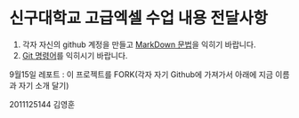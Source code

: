 # 신구대학교 고급엑셀 수업 내용 전달사항

1. 각자 자신의 github 계정을 만들고 [MarkDown 문법]을 익히기 바랍니다.
2. [Git 명령어]를 익히시기 바랍니다.

9월15일 레포트 : 이 프로젝트를 FORK(각자 자기 Github에 가져가서 아래에 지금 이름과 자기 소개 달기)

2011125144 김영훈

[MarkDown 문법]: http://scriptogr.am/myevan/post/markdown-syntax-guide-for-scriptogram
[Git 명령어]: http://blog.outsider.ne.kr/572

